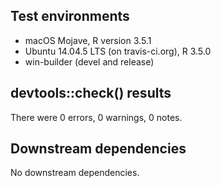 ## Test environments

* macOS Mojave, R version 3.5.1
* Ubuntu 14.04.5 LTS (on travis-ci.org), R 3.5.0
* win-builder (devel and release)
 
## devtools::check() results

There were 0 errors, 0 warnings, 0 notes.

## Downstream dependencies

No downstream dependencies.
